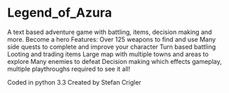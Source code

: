 # Legend_of_Azura
A text based adventure game with battling, items, decision making and more. Become a hero
Features:
Over 125 weapons to find and use
Many side quests to complete and improve your character
Turn based battling
Looting and trading items
Large map with multiple towns and areas to explore
Many enemies to defeat
Decision making which effects gameplay, multiple playthroughs required to see it all!

Coded in python 3.3
Created by Stefan Crigler
